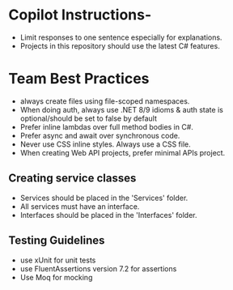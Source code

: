 # Copilot Instructions- 
- Limit responses to one sentence especially for explanations.
- Projects in this repository should use the latest C# features.

  
# Team Best Practices
- always create files using file-scoped namespaces.
- When doing auth, always use .NET 8/9 idioms & auth state is optional/should be set to false by default
- Prefer inline lambdas over full method bodies in C#.
- Prefer async and await over synchronous code.
- Never use CSS inline styles. Always use a CSS file.
- When creating Web API projects, prefer minimal APIs project.

## Creating service classes
- Services should be placed in the 'Services' folder.
- All services must have an interface.
- Interfaces should be placed in the 'Interfaces' folder.

## Testing Guidelines
- use xUnit for unit tests
- use FluentAssertions version 7.2 for assertions
- Use Moq for mocking

